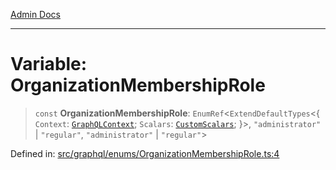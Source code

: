 [Admin Docs](/)

***

# Variable: OrganizationMembershipRole

> `const` **OrganizationMembershipRole**: `EnumRef`\<`ExtendDefaultTypes`\<\{ `Context`: [`GraphQLContext`](../../../context/type-aliases/GraphQLContext.md); `Scalars`: [`CustomScalars`](../../../scalars/type-aliases/CustomScalars.md); \}\>, `"administrator"` \| `"regular"`, `"administrator"` \| `"regular"`\>

Defined in: [src/graphql/enums/OrganizationMembershipRole.ts:4](https://github.com/Sourya07/talawa-api/blob/3df16fa5fb47e8947dc575f048aef648ae9ebcf8/src/graphql/enums/OrganizationMembershipRole.ts#L4)
